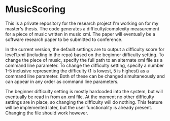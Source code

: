 MusicScoring
======

This is a private repository for the research project I'm working on for my master's thesis. The code generates a difficulty/complexity measurement for a piece of music written in music xml. The paper will eventually be a software research paper to be submitted to conference.

In the current version, the default settings are to output a difficulty score for level1.xml (including in the repo) based on the beginner difficulty setting. To change the piece of music, specify the full path to an alternate xml file as a command line parameter. To change the difficulty setting, specify a number 1-5 inclusive representing the difficulty (1 is lowest, 5 is highest) as a command line parameter. Both of these can be changed simultaneously and can appear in any order as command line parameters.

The beginner difficulty setting is mostly hardcoded into the system, but will eventually be read in from an xml file. At the moment no other difficulty settings are in place, so changing the difficulty will do nothing. This feature will be implemented later, but the user functionality is already present. Changing the file should work however.
